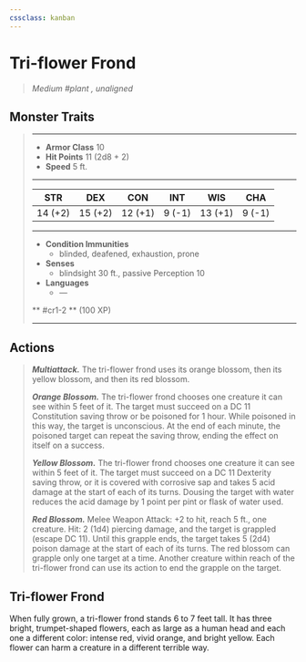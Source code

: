 ```yaml
---
cssclass: kanban
---
```


# Tri-flower Frond
>*Medium #plant , unaligned*
## Monster Traits
>___
>- **Armor Class** 10
>- **Hit Points** 11 (2d8 + 2)
>- **Speed** 5 ft.
>___
>|STR|DEX|CON|INT|WIS|CHA|
>|:---:|:---:|:---:|:---:|:---:|:---:|
>|14 (+2)|15 (+2)|12 (+1)|9 (-1)|13 (+1)|9 (-1)|
>___
>- **Condition Immunities**
>	 - blinded, deafened, exhaustion, prone
>- **Senses**
>	 - blindsight 30 ft., passive Perception 10
>- **Languages**
>	 - —
>
> ** #cr1-2 ** (100 XP)
>___
## Actions
>***Multiattack.*** The tri-flower frond uses its orange blossom, then its yellow blossom, and then its red blossom.  
>
>***Orange Blossom.*** The tri-flower frond chooses one creature it can see within 5 feet of it. The target must succeed on a DC 11 Constitution saving throw or be poisoned for 1 hour. While poisoned in this way, the target is unconscious. At the end of each minute, the poisoned target can repeat the saving throw, ending the effect on itself on a success.  
>
>***Yellow Blossom.*** The tri-flower frond chooses one creature it can see within 5 feet of it. The target must succeed on a DC 11 Dexterity saving throw, or it is covered with corrosive sap and takes 5 acid damage at the start of each of its turns. Dousing the target with water reduces the acid damage by 1 point per pint or flask of water used.  
>
>***Red Blossom.*** Melee Weapon Attack: +2 to hit, reach 5 ft., one creature. Hit: 2 (1d4) piercing damage, and the target is grappled (escape DC 11). Until this grapple ends, the target takes 5 (2d4) poison damage at the start of each of its turns. The red blossom can grapple only one target at a time. Another creature within reach of the tri-flower frond can use its action to end the grapple on the target.
## Tri-flower Frond
When fully grown, a tri-flower frond stands 6 to 7 feet tall. It has three bright, trumpet-shaped flowers, each as large as a human head and each one a different color: intense red, vivid orange, and bright yellow. Each flower can harm a creature in a different terrible way.